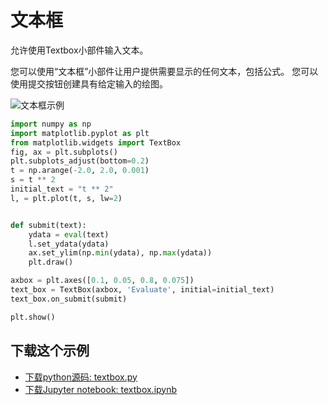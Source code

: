 # 文本框

允许使用Textbox小部件输入文本。

您可以使用“文本框”小部件让用户提供需要显示的任何文本，包括公式。 您可以使用提交按钮创建具有给定输入的绘图。

![文本框示例](https://matplotlib.org/_images/sphx_glr_textbox_001.png)

```python
import numpy as np
import matplotlib.pyplot as plt
from matplotlib.widgets import TextBox
fig, ax = plt.subplots()
plt.subplots_adjust(bottom=0.2)
t = np.arange(-2.0, 2.0, 0.001)
s = t ** 2
initial_text = "t ** 2"
l, = plt.plot(t, s, lw=2)


def submit(text):
    ydata = eval(text)
    l.set_ydata(ydata)
    ax.set_ylim(np.min(ydata), np.max(ydata))
    plt.draw()

axbox = plt.axes([0.1, 0.05, 0.8, 0.075])
text_box = TextBox(axbox, 'Evaluate', initial=initial_text)
text_box.on_submit(submit)

plt.show()
```

## 下载这个示例
            
- [下载python源码: textbox.py](https://matplotlib.org/_downloads/textbox.py)
- [下载Jupyter notebook: textbox.ipynb](https://matplotlib.org/_downloads/textbox.ipynb)